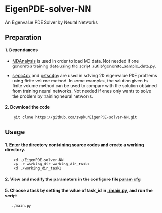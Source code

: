# EigenPDE-solver-NN
An Eigenvalue PDE Solver by Neural Networks

## Preparation
#### 1. Dependances 

- [MDAnalysis](https://www.mdanalysis.org/) is used in order to load MD data. Not needed if one generates training data using the script [./utils/generate_sample_data.py](./utils/generate_sample_data.py). 

- [slepc4py](https://pypi.org/project/slepc4py/) and [petsc4py](https://pypi.org/project/petsc4py/) are used in solving 2D eigenvalue PDE problems using finite volume method. In some examples, the solution given by finite volume method can be used to compare with the solution obtained from training neural networks. Not needed if ones only wants to solve the problem by training neural networks.

#### 2. Download the code 

```
	git clone https://github.com/zwpku/EigenPDE-solver-NN.git
```

## Usage

#### 1. Enter the directory containing source codes and create a working directory.

```
  	cd ./EigenPDE-solver-NN
	cp -r working_dir working_dir_task1
	cd ./working_dir_task1
```

#### 2. View and modify the parameters in the configure file [param.cfg](./working_dir/param.cfg)

#### 5. Choose a task by setting the value of task_id in [./main.py](./working_dir/main.py), and run the script 

```
   ./main.py
```


